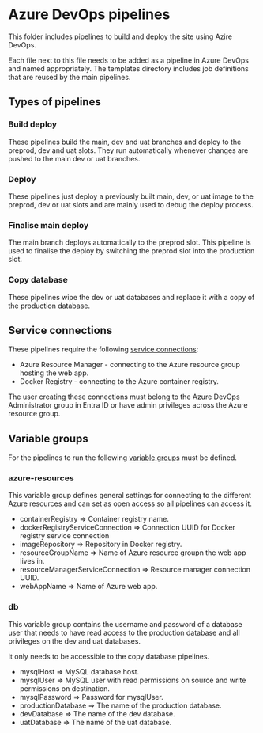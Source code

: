 # Azure DevOps pipelines

This folder includes pipelines to build and deploy the site using Azire DevOps.

Each file next to this file needs to be added as a pipeline in Azure DevOps and named appropriately. The templates directory includes job definitions that are reused by the main pipelines.

## Types of pipelines

### Build deploy

These pipelines build the main, dev and uat branches and deploy to the preprod, dev and uat slots. They run automatically whenever changes are pushed to the main dev or uat branches.

### Deploy

These pipelines just deploy a previously built main, dev, or uat image to the preprod, dev or uat slots and are mainly used to debug the deploy process.

### Finalise main deploy

The main branch deploys automatically to the preprod slot. This pipeline is used to finalise the deploy by switching the preprod slot into the production slot.

### Copy database

These pipelines wipe the dev or uat databases and replace it with a copy of the production database.

## Service connections

These pipelines require the following [service connections](https://learn.microsoft.com/en-us/azure/devops/pipelines/library/service-endpoints?view=azure-devops):

* Azure Resource Manager - connecting to the Azure resource group hosting the web app.
* Docker Registry - connecting to the Azure container registry.

The user creating these connections must belong to the Azure DevOps Administrator group in Entra ID or have admin privileges across the Azure resource group.

## Variable groups

For the pipelines to run the following [variable groups](https://learn.microsoft.com/en-us/azure/devops/pipelines/library/variable-groups?view=azure-devops&tabs=azure-pipelines-ui%2Cyaml) must be defined.

### azure-resources

This variable group defines general settings for connecting to the different Azure resources and can set as open access so all pipelines can access it.

* containerRegistry => Container registry name.
* dockerRegistryServiceConnection => Connection UUID for Docker registry service connection
* imageRepository => Repository in Docker registry.
* resourceGroupName => Name of Azure resource groupn the web app lives in.
* resourceManagerServiceConnection => Resource manager connection UUID.
* webAppName => Name of Azure web app.

### db

This variable group contains the username and password of a database user that needs to have read access to the production database and all privileges on the dev and uat databases.

It only needs to be accessible to the copy database pipelines.

* mysqlHost => MySQL database host.
* mysqlUser => MySQL user with read permissions on source and write permissions on destination.
* mysqlPassword => Password for mysqlUser.
* productionDatabase => The name of the production database.
* devDatabase => The name of the dev database.
* uatDatabase => The name of the uat database.
